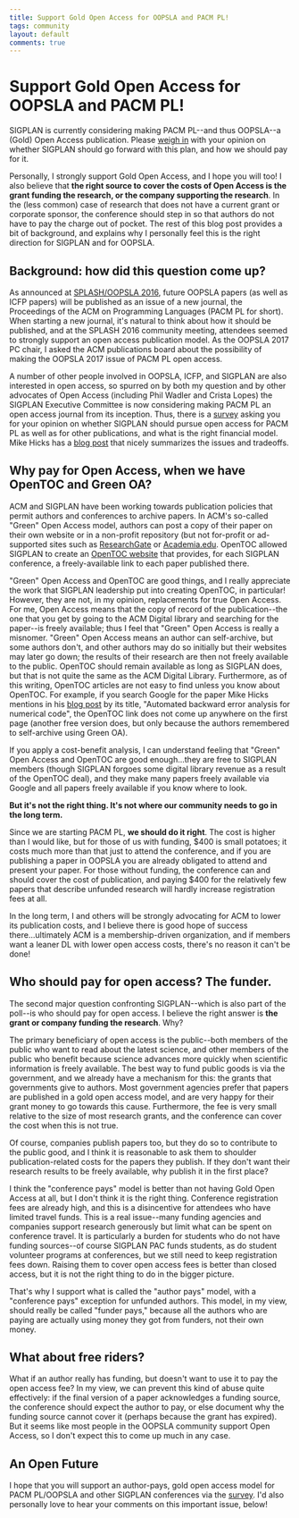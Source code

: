 ```yaml
---
title: Support Gold Open Access for OOPSLA and PACM PL!
tags: community
layout: default
comments: true
---
```


Support Gold Open Access for OOPSLA and PACM PL!
================================================

SIGPLAN is currently considering making PACM PL--and thus OOPSLA--a (Gold) Open Access publication.  Please [weigh in](https://docs.google.com/forms/d/e/1FAIpQLScHHPd4yQoUTzz48ogVnRGL4AIUPPxXWgz4_c2nXwzGrisgyg/viewform) with your opinion on whether SIGPLAN should go forward with this plan, and how we should pay for it.

Personally, I strongly support Gold Open Access, and I hope you will too!  I also believe that **the right source to cover the costs of Open Access is the grant funding the research, or the company supporting the research**.  In the (less common) case of research that does not have a current grant or corporate sponsor, the conference should step in so that authors do not have to pay the charge out of pocket.  The rest of this blog post provides a bit of background, and explains why I personally feel this is the right direction for SIGPLAN and for OOPSLA.

Background: how did this question come up?
------------------------------------------

As announced at [SPLASH/OOPSLA 2016](http://2016.splashcon.org/), future OOPSLA papers (as well as ICFP papers) will be published as an issue of a new journal, the Proceedings of the ACM on Programming Languages (PACM PL for short).  When starting a new journal, it's natural to think about how it should be published, and at the SPLASH 2016 community meeting, attendees seemed to strongly support an open access publication model.  As the OOPSLA 2017 PC chair, I asked the ACM publications board about the possibility of making the OOPSLA 2017 issue of PACM PL open access.

A number of other people involved in OOPSLA, ICFP, and SIGPLAN are also interested in open access, so spurred on by both my question and by other advocates of Open Access (including Phil Wadler and Crista Lopes) the SIGPLAN Executive Committee is now considering making PACM PL an open access journal from its inception.  Thus, there is a [survey](https://docs.google.com/forms/d/e/1FAIpQLScHHPd4yQoUTzz48ogVnRGL4AIUPPxXWgz4_c2nXwzGrisgyg/viewform) asking you for your opinion on whether SIGPLAN should pursue open access for PACM PL as well as for other publications, and what is the right financial model.  Mike Hicks has a [blog post](http://www.pl-enthusiast.net/2017/01/03/open-access-publication-is-now-the-time/) that nicely summarizes the issues and tradeoffs.


Why pay for Open Access, when we have OpenTOC and Green OA?
-----------------------------------------------------------

ACM and SIGPLAN have been working towards publication policies that permit authors and conferences to archive papers.  In ACM's so-called "Green" Open Access model, authors can post a copy of their paper on their own website or in a non-profit repository (but not for-profit or ad-supported sites such as [ResearchGate](https://www.researchgate.net/) or [Academia.edu](https://www.academia.edu/).  OpenTOC allowed SIGPLAN to create an [OpenTOC website](http://www.sigplan.org/OpenTOC/) that provides, for each SIGPLAN conference, a freely-available link to each paper published there.

"Green" Open Access and OpenTOC are good things, and I really appreciate the work that SIGPLAN leadership put into creating OpenTOC, in particular!  However, they are not, in my opinion, replacements for true Open Access.  For me, Open Access means that the copy of record of the publication--the one that you get by going to the ACM Digital library and searching for the paper--is freely available; thus I feel that "Green" Open Access is really a misnomer.  "Green" Open Access means an author can self-archive, but some authors don't, and other authors may do so initially but their websites may later go down; the results of their research are then not freely available to the public.  OpenTOC should remain available as long as SIGPLAN does, but that is not quite the same as the ACM Digital Library.  Furthermore, as of this writing, OpenTOC articles are not easy to find unless you know about OpenTOC.  For example, if you search Google for the paper Mike Hicks mentions in his [blog post](http://www.pl-enthusiast.net/2017/01/03/open-access-publication-is-now-the-time/) by its title, "Automated backward error analysis for numerical code", the OpenTOC link does not come up anywhere on the first page (another free version does, but only because the authors remembered to self-archive using Green OA).

If you apply a cost-benefit analysis, I can understand feeling that "Green" Open Access and OpenTOC are good enough...they are free to SIGPLAN members (though SIGPLAN forgoes some digital library revenue as a result of the OpenTOC deal), and they make many papers freely available via Google and all papers freely available if you know where to look.

**But it's not the right thing.  It's not where our community needs to go in the long term.**

Since we are starting PACM PL, **we should do it right**.  The cost is higher than I would like, but for those of us with funding, $400 is small potatoes; it costs much more than that just to attend the conference, and if you are publishing a paper in OOPSLA you are already obligated to attend and present your paper.  For those without funding, the conference can and should cover the cost of publication, and paying $400 for the relatively few papers that describe unfunded research will hardly increase registration fees at all.

In the long term, I and others will be strongly advocating for ACM to lower its publication costs, and I believe there is good hope of success there...ultimately ACM is a membership-driven organization, and if members want a leaner DL with lower open access costs, there's no reason it can't be done!

Who should pay for open access?  The funder.
--------------------------------------------

The second major question confronting SIGPLAN--which is also part of the poll--is who should pay for open access.  I believe the right answer is **the grant or company funding the research**.  Why?

The primary beneficiary of open access is the public--both members of the public who want to read about the latest science, and other members of the public who benefit because science advances more quickly when scientific information is freely available.  The best way to fund public goods is via the government, and we already have a mechanism for this: the grants that governments give to authors.  Most government agencies prefer that papers are published in a gold open access model, and are very happy for their grant money to go towards this cause.  Furthermore, the fee is very small relative to the size of most research grants, and the conference can cover the cost when this is not true.

Of course, companies publish papers too, but they do so to contribute to the public good, and I think it is reasonable to ask them to shoulder publication-related costs for the papers they publish.  If they don't want their research results to be freely available, why publish it in the first place?

I think the "conference pays" model is better than not having Gold Open Access at all, but I don't think it is the right thing.  Conference registration fees are already high, and this is a disincentive for attendees who have limited travel funds.  This is a real issue--many funding agencies and companies support research generously but limit what can be spent on conference travel.  It is particularly a burden for students who do not have funding sources--of course SIGPLAN PAC funds students, as do student volunteer programs at conferences, but we still need to keep registration fees down.  Raising them to cover open access fees is better than closed access, but it is not the right thing to do in the bigger picture.

That's why I support what is called the "author pays" model, with a "conference pays" exception for unfunded authors.  This model, in my view, should really be called "funder pays," because all the authors who are paying are actually using money they got from funders, not their own money.

What about free riders?
-----------------------

What if an author really has funding, but doesn't want to use it to pay the open access fee?  In my view, we can prevent this kind of abuse quite effectively: if the final version of a paper acknowledges a funding source, the conference should expect the author to pay, or else document why the funding source cannot cover it (perhaps because the grant has expired).  But it seems like most people in the OOPSLA community support Open Access, so I don't expect this to come up much in any case.


An Open Future
--------------
I hope that you will support an author-pays, gold open access model for PACM PL/OOPSLA and other SIGPLAN conferences via the [survey](https://docs.google.com/forms/d/e/1FAIpQLScHHPd4yQoUTzz48ogVnRGL4AIUPPxXWgz4_c2nXwzGrisgyg/viewform).  I'd also personally love to hear your comments on this important issue, below!
